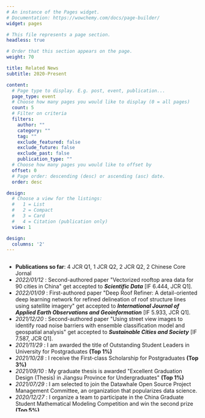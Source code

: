 ```yaml
---
# An instance of the Pages widget.
# Documentation: https://wowchemy.com/docs/page-builder/
widget: pages

# This file represents a page section.
headless: true

# Order that this section appears on the page.
weight: 70

title: Related News
subtitle: 2020-Present

content:
  # Page type to display. E.g. post, event, publication...
  page_type: event
  # Choose how many pages you would like to display (0 = all pages)
  count: 5
  # Filter on criteria
  filters:
    author: ""
    category: ""
    tag: ""
    exclude_featured: false
    exclude_future: false
    exclude_past: false
    publication_type: ""
  # Choose how many pages you would like to offset by
  offset: 0
  # Page order: descending (desc) or ascending (asc) date.
  order: desc

design:
  # Choose a view for the listings:
  #   1 = List
  #   2 = Compact
  #   3 = Card
  #   4 = Citation (publication only)
  view: 1

design:
  columns: '2'
---
```

<div class="container">
  <div class="row">
    <div class="col-lg-12">
      <div style="height:400px;overflow:scroll">
        <ul>
          <li><strong>Publications so far</strong>: 4 JCR Q1, 1 JCR Q2, 2 JCR Q2, 2 Chinese Core Jornal</li>
          <li><em>2022/01/12</em> : Second-authored paper "Vectorized rooftop area data for 90 cities in China" get accepted to <em><strong>Scientific Data</strong></em> [IF 6.444, JCR Q1].</li>
          <li><em>2022/01/09</em> : First-authored paper "Deep Roof Refiner: A detail-oriented deep learning network for refined delineation of roof structure lines using satellite imagery" get accepted to <em><strong>International Journal of Applied Earth Observations and Geoinformation</strong></em> [IF 5.933, JCR Q1].</li>
          <li><em>2021/12/20</em> : Second-authored paper "Using street view images to identify road noise barriers with ensemble classification model and geospatial analysis" get accepted to <em><strong>Sustainable Cities and Society</strong></em> [IF 7.587, JCR Q1].</li>
          <li><em>2021/11/29</em> : I am awarded the title of Outstanding Student Leaders in University for Postgraduates <strong>(Top 1%)</strong></li>
          <li><em>2021/10/28</em> : I receive the First-class Scholarship for Postgraduates <strong>(Top 3%)</strong></li>
          <li><em>2021/09/10</em> : My graduate thesis is awarded "Excellent Graduation Design (Thesis) in Jiangsu Province for Undergraduates" <strong>(Top 1%)</strong></li>
          <li><em>2021/07/29</em> : I am selected to join the Datawhale Open Source Project Management Committee, an organization that popularizes data science.</li>
          <li><em>2020/12/27</em> : I organize a team to participate in the China Graduate Student Mathematical Modeling Competition and win the second prize <strong>(Top 5%)</strong></li>
          <li><em>2020/11/10</em> : My graduate thesis is awarded "Excellent Graduation Thesis of Surveying and Mapping in Jiangsu Province for Undergraduates" <strong>(Top 1%)</strong></li>
          <li><em>2020/10/21</em> : I receive the First-class Scholarship for Postgraduates <strong>(Top 3%)</strong></li>
          <li><em>2020/09/16</em> : I join OpenGMS lab in NNU as a master student, supervised by Prof. Min Chen.</li>
          <li><em>2020/07/28</em> : First-authored paper “Identification of urban functional areas by coupling satellite images and taxi GPS trajectories” get accepted to <em><strong>Remote Sensing</strong></em> [IF 4.848, JCR Q2]. </li>
          <li><em>2020/06/14</em> : I graduate from Nantong University and give a graduation speech as <strong>a representative of all graduates</strong>.</li>
          <li><em>2020/03/15</em> : First-authored paper "Cluster-based extraction method of entrances and exits in AOI" get published to <em><strong>Geography and Geo-Information Science</strong></em> [in Chinese, Chinese Core Journals].</li>
        </ul>
      </div>
    </div>
  </div>
</div>
